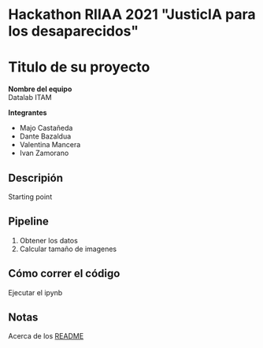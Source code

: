 # Hackathon RIIAA 2021 "JusticIA para los desaparecidos"
# Titulo de su proyecto

**Nombre del equipo**  
Datalab ITAM

**Integrantes**
* Majo Castañeda
* Dante Bazaldua
* Valentina Mancera
* Ivan Zamorano

## Descripión
Starting point

## Pipeline
1. Obtener los datos
2. Calcular tamaño de imagenes

## Cómo correr el código
Ejecutar el ipynb

## Notas
Acerca de los [README](https://docs.github.com/en/github/creating-cloning-and-archiving-repositories/creating-a-repository-on-github/about-readmes)


